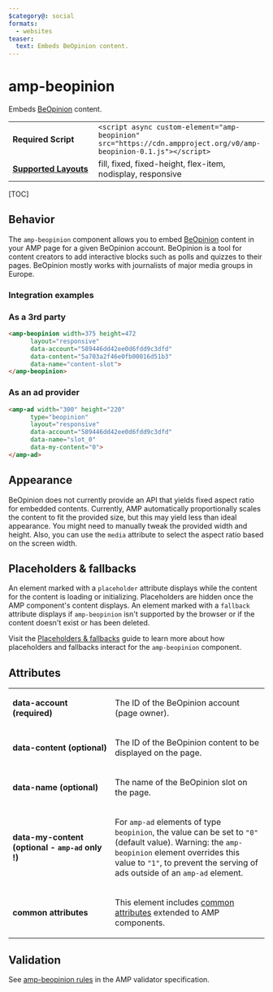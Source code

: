 ```yaml
---
$category@: social
formats:
  - websites
teaser:
  text: Embeds BeOpinion content.
---
```

<!---
Copyright 2018 The AMP HTML Authors. All Rights Reserved.

Licensed under the Apache License, Version 2.0 (the "License");
you may not use this file except in compliance with the License.
You may obtain a copy of the License at

      http://www.apache.org/licenses/LICENSE-2.0

Unless required by applicable law or agreed to in writing, software
distributed under the License is distributed on an "AS-IS" BASIS,
WITHOUT WARRANTIES OR CONDITIONS OF ANY KIND, either express or implied.
See the License for the specific language governing permissions and
limitations under the License.
-->

# amp-beopinion

Embeds <a href="https://beopinion.com/">BeOpinion</a> content.

<table>
  <tr>
    <td width="40%"><strong>Required Script</strong></td>
    <td><code>&lt;script async custom-element="amp-beopinion" src="https://cdn.ampproject.org/v0/amp-beopinion-0.1.js">&lt;/script></code></td>
  </tr>
  <tr>
    <td class="col-fourty"><strong><a href="https://www.ampproject.org/docs/guides/responsive/control_layout.html">Supported Layouts</a></strong></td>
    <td>fill, fixed, fixed-height, flex-item, nodisplay, responsive</td>
  </tr>
</table>

[TOC]

## Behavior

The `amp-beopinion` component allows you to embed [BeOpinion](https://beopinion.com/) content in your AMP page for a given BeOpinion account. BeOpinion is a tool for content creators to add interactive blocks such as polls and quizzes to their pages. BeOpinion mostly works with journalists of major media groups in Europe.

### Integration examples

### As a 3rd party
```html
<amp-beopinion width=375 height=472
      layout="responsive"
      data-account="589446dd42ee0d6fdd9c3dfd"
      data-content="5a703a2f46e0fb00016d51b3"
      data-name="content-slot">
</amp-beopinion>
```

### As an ad provider

```html
<amp-ad width="300" height="220"
      type="beopinion"
      layout="responsive"
      data-account="589446dd42ee0d6fdd9c3dfd"
      data-name="slot_0"
      data-my-content="0">
</amp-ad>
```

## Appearance

BeOpinion does not currently provide an API that yields fixed aspect ratio for embedded contents. Currently, AMP automatically proportionally scales the content to fit the provided size, but this may yield less than ideal appearance. You might need to manually tweak the provided width and height. Also, you can use the `media` attribute to select the aspect ratio based on the screen width.

## Placeholders & fallbacks

An element marked with a `placeholder` attribute displays while the content for the content is loading or initializing.  Placeholders are hidden once the AMP component's content displays. An element marked with a `fallback` attribute displays if `amp-beopinion` isn't supported by the browser or if the content doesn't exist or has been deleted.

Visit the [Placeholders & fallbacks](https://www.ampproject.org/docs/guides/responsive/placeholders) guide to learn more about how placeholders and fallbacks interact for the `amp-beopinion` component.

## Attributes
<table>
  <tr>
    <td width="40%"><p><strong>data-account (required)</strong></p></td>
    <td><p>The ID of the BeOpinion account (page owner).</p></td>
  </tr>
  <tr>
    <td width="40%"><p><strong>data-content (optional)</strong></p></td>
    <td><p>The ID of the BeOpinion content to be displayed on the page.</p></td>
  </tr>
  <tr>
    <td width="40%"><p><strong>data-name (optional)</strong></p></td>
    <td><p>The name of the BeOpinion slot on the page.</p></td>
  </tr>
  <tr>
    <td width="40%"><p><strong>data-my-content (optional - <code>amp-ad</code> only !)</strong></p></td>
    <td><p>For <code>amp-ad</code> elements of type <code>beopinion</code>, the value can be set to <code>"0"</code> (default value).
Warning: the <code>amp-beopinion</code> element overrides this value to <code>"1"</code>, to prevent the serving of ads outside of an <code>amp-ad</code> element.</p></td>
  </tr>
  <tr>
    <td width="40%"><p><strong>common attributes</strong></p></td>
    <td><p>This element includes <a href="https://www.ampproject.org/docs/reference/common_attributes">common attributes</a> extended to AMP components.</p></td>
  </tr>
</table>


## Validation

See [amp-beopinion rules](https://github.com/ampproject/amphtml/blob/master/extensions/amp-beopinion/validator-amp-beopinion.protoascii) in the AMP validator specification.
